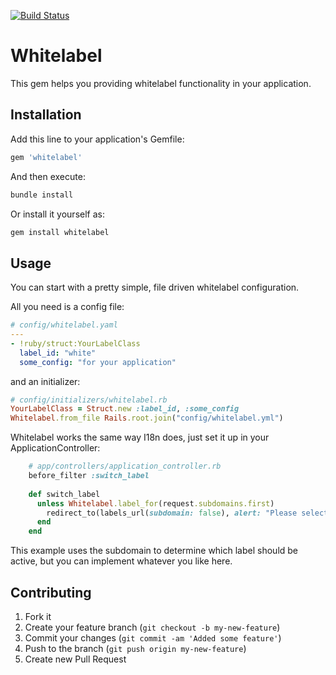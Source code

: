 [![Build Status](https://travis-ci.org/phoet/whitelabel.svg?branch=master)](https://travis-ci.org/phoet/whitelabel)

# Whitelabel

This gem helps you providing whitelabel functionality in your application.

## Installation

Add this line to your application's Gemfile:

```ruby
gem 'whitelabel'
```

And then execute:

```bash
bundle install
```

Or install it yourself as:

```bash
gem install whitelabel
```

## Usage

You can start with a pretty simple, file driven whitelabel configuration.

All you need is a config file:

```yaml
# config/whitelabel.yaml
---
- !ruby/struct:YourLabelClass
  label_id: "white"
  some_config: "for your application"
```

and an initializer:

```ruby
# config/initializers/whitelabel.rb
YourLabelClass = Struct.new :label_id, :some_config
Whitelabel.from_file Rails.root.join("config/whitelabel.yml")
```

Whitelabel works the same way I18n does, just set it up in your ApplicationController:

```ruby
    # app/controllers/application_controller.rb
    before_filter :switch_label
    
    def switch_label
      unless Whitelabel.label_for(request.subdomains.first)
        redirect_to(labels_url(subdomain: false), alert: "Please select a Label!")
      end
    end
```

This example uses the subdomain to determine which label should be active, but you can implement whatever you like here.

## Contributing

1. Fork it
2. Create your feature branch (`git checkout -b my-new-feature`)
3. Commit your changes (`git commit -am 'Added some feature'`)
4. Push to the branch (`git push origin my-new-feature`)
5. Create new Pull Request
